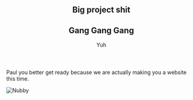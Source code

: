 <article>
  <header>
    <h1> Big project shit </h1>
    <h2>Gang Gang Gang</h2>
    <p>Yuh</p>
  </header>
  <p>Paul you better get ready because we are actually making you a website this time.</p>
</article>
<img src="https://athletics.kenyon.edu/images/2019/2/8/Neubauer_Paul_MTRK19.jpg?width=300" alt="Nubby">
